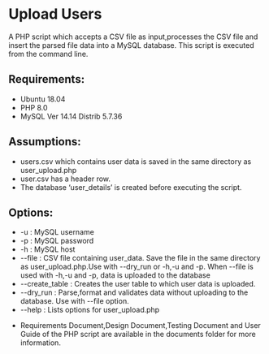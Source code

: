# Upload Users

A PHP script which accepts a CSV file as input,processes the CSV file and insert the parsed file data into a MySQL database. This script is executed from the command line. 

## Requirements:
- Ubuntu 18.04
- PHP 8.0
- MySQL  Ver 14.14 Distrib 5.7.36

## Assumptions:
- users.csv which contains user data is saved in the same directory as user_upload.php
- user.csv has a header row.
- The database ‘user_details’ is created before executing the script.

## Options:
- -u <MySQL username>  : MySQL username
- -p <MySQL password>  : MySQL password
- -h <MySQL host>      : MySQL host
- --file <csv file name> : CSV file containing user_data. Save the file in the same directory as user_upload.php.Use with --dry_run or -h,-u and -p. When --file is used with -h,-u and -p, data is uploaded to the database
- --create_table : Creates the user table to which user data is uploaded.
- --dry_run : Parse,format and validates data without uploading to the database. Use with --file option.
- --help : Lists options for user_upload.php


* Requirements Document,Design Document,Testing Document and User Guide of the PHP script are available in the documents folder for more information.


